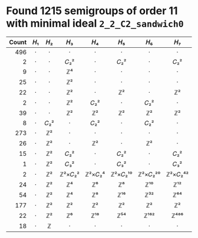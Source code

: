 # Found 1215 semigroups of order 11 with minimal ideal `2_2_C2_sandwich0`


Count | 𝐻₁ | 𝐻₂ | 𝐻₃ | 𝐻₄ | 𝐻₅ | 𝐻₆ | 𝐻₇ | 𝐻₈ | 𝐻₉ | 𝐻₁₀
--: | :--: | :--: | :--: | :--: | :--: | :--: | :--: | :--: | :--: | :--:
496 | · | · | · | · | · | · | · | · | · | ·
2 | · | · | 𝐶₂² | · | 𝐶₂² | · | 𝐶₂² | · | 𝐶₂² | ·
9 | · | · | ℤ⁴ | · | · | · | · | · | · | ·
25 | · | · | ℤ² | · | · | · | · | · | · | ·
22 | · | · | ℤ² | · | ℤ² | · | ℤ² | · | ℤ² | ·
2 | · | · | ℤ² | 𝐶₂² | · | 𝐶₂² | · | 𝐶₂² | · | 𝐶₂²
39 | · | · | ℤ² | ℤ² | ℤ² | ℤ² | ℤ² | ℤ² | ℤ² | ℤ²
8 | · | 𝐶₂² | · | 𝐶₂² | · | 𝐶₂² | · | 𝐶₂² | · | 𝐶₂²
273 | · | ℤ² | · | · | · | · | · | · | · | ·
26 | · | ℤ² | · | ℤ² | · | ℤ² | · | ℤ² | · | ℤ²
15 | · | ℤ² | 𝐶₂² | · | 𝐶₂² | · | 𝐶₂² | · | 𝐶₂² | ·
1 | · | ℤ² | 𝐶₃² | · | 𝐶₃² | · | 𝐶₃² | · | 𝐶₃² | ·
2 | · | ℤ² | ℤ²×𝐶₂² | ℤ²×𝐶₂⁴ | ℤ²×𝐶₂¹⁰ | ℤ²×𝐶₂²⁰ | ℤ²×𝐶₂⁴² | ℤ²×𝐶₂⁸⁴ | ℤ²×𝐶₂¹⁷⁰ | ℤ²×𝐶₂³⁴⁰
24 | · | ℤ² | ℤ⁴ | ℤ⁶ | ℤ⁸ | ℤ¹⁰ | ℤ¹² | ℤ¹⁴ | ℤ¹⁶ | ℤ¹⁸
54 | · | ℤ² | ℤ⁴ | ℤ⁸ | ℤ¹⁶ | ℤ³² | ℤ⁶⁴ | ℤ¹²⁸ | ℤ²⁵⁶ | ℤ⁵¹²
177 | · | ℤ² | ℤ² | ℤ² | ℤ² | ℤ² | ℤ² | ℤ² | ℤ² | ℤ²
22 | · | ℤ² | ℤ⁶ | ℤ¹⁸ | ℤ⁵⁴ | ℤ¹⁶² | ℤ⁴⁸⁶ | ℤ¹⁴⁵⁸ | ? | ?
18 | · | ℤ | · | · | · | · | · | · | · | ·
